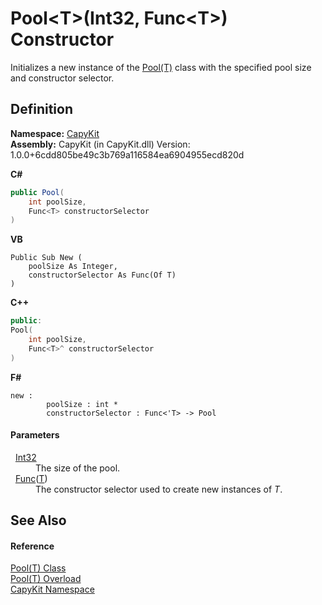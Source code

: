 # Pool&lt;T&gt;(Int32, Func&lt;T&gt;) Constructor


Initializes a new instance of the <a href="T_CapyKit_Pool_1">Pool(T)</a> class with the specified pool size and constructor selector.



## Definition
**Namespace:** <a href="N_CapyKit">CapyKit</a>  
**Assembly:** CapyKit (in CapyKit.dll) Version: 1.0.0+6cdd805be49c3b769a116584ea6904955ecd820d

**C#**
``` C#
public Pool(
	int poolSize,
	Func<T> constructorSelector
)
```
**VB**
``` VB
Public Sub New ( 
	poolSize As Integer,
	constructorSelector As Func(Of T)
)
```
**C++**
``` C++
public:
Pool(
	int poolSize, 
	Func<T>^ constructorSelector
)
```
**F#**
``` F#
new : 
        poolSize : int * 
        constructorSelector : Func<'T> -> Pool
```



#### Parameters
<dl><dt>  <a href="https://learn.microsoft.com/dotnet/api/system.int32" target="_blank" rel="noopener noreferrer">Int32</a></dt><dd>The size of the pool.</dd><dt>  <a href="https://learn.microsoft.com/dotnet/api/system.func-1" target="_blank" rel="noopener noreferrer">Func</a>(<a href="T_CapyKit_Pool_1">T</a>)</dt><dd>The constructor selector used to create new instances of <em>T</em>.</dd></dl>

## See Also


#### Reference
<a href="T_CapyKit_Pool_1">Pool(T) Class</a>  
<a href="Overload_CapyKit_Pool_1__ctor">Pool(T) Overload</a>  
<a href="N_CapyKit">CapyKit Namespace</a>  
